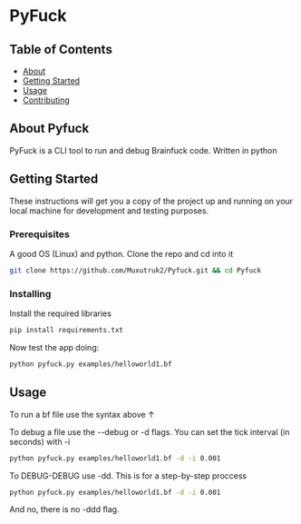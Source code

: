 # PyFuck

## Table of Contents

- [About](#about)
- [Getting Started](#getting_started)
- [Usage](#usage)
- [Contributing](../CONTRIBUTING.md)

## About <a name = "about">Pyfuck</a>

PyFuck is a CLI tool to run and debug Brainfuck code. Written in python

## Getting Started <a name = "getting_started"></a>

These instructions will get you a copy of the project up and running on your local machine for development and testing purposes.

### Prerequisites

A good OS (Linux) and python. Clone the repo and cd into it 

```bash
git clone https://github.com/Muxutruk2/Pyfuck.git && cd Pyfuck
```

### Installing

Install the required libraries

```bash
pip install requirements.txt
```

Now test the app doing:
```bash
python pyfuck.py examples/helloworld1.bf
```

## Usage <a name = "usage"></a>

To run a bf file use the syntax above ↑

To debug a file use the --debug or -d flags. You can set the tick interval (in seconds) with -i

```bash
python pyfuck.py examples/helloworld1.bf -d -i 0.001
```

To DEBUG-DEBUG use -dd. This is for a step-by-step proccess

```bash
python pyfuck.py examples/helloworld1.bf -d -i 0.001
```

And no, there is no -ddd flag.
